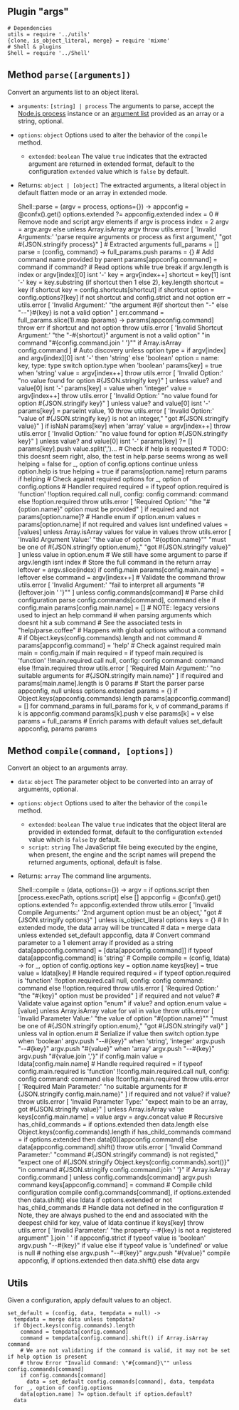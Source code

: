 
## Plugin "args"

    # Dependencies
    utils = require '../utils'
    {clone, is_object_literal, merge} = require 'mixme'
    # Shell & plugins
    Shell = require '../Shell'

## Method `parse([arguments])`

Convert an arguments list to an object literal.

* `arguments`: `[string] | process` The arguments to parse, accept the [Node.js process](https://nodejs.org/api/process.html) instance or an [argument list](https://nodejs.org/api/process.html#process_process_argv) provided as an array or a string, optional.
* `options`: `object` Options used to alter the behavior of the `compile` method.
  * `extended`: `boolean` The value `true` indicates that the extracted argument are returned in extended format, default to the configuration `extended` value which is `false` by default.
* Returns: `object | [object]` The extracted arguments, a literal object in default flatten mode or an array in extended mode.

    Shell::parse = (argv = process, options={}) ->
      appconfig = @confx().get()
      options.extended ?= appconfig.extended
      index = 0
      # Remove node and script argv elements
      if argv is process
        index = 2
        argv = argv.argv
      else unless Array.isArray argv
        throw utils.error [
          'Invalid Arguments:'
          'parse require arguments or process as first argument,'
          "got #{JSON.stringify process}"
        ]
      # Extracted arguments
      full_params = []
      parse = (config, command) ->
        full_params.push params = {}
        # Add command name provided by parent
        params[appconfig.command] = command if command?
        # Read options
        while true
          break if argv.length is index or argv[index][0] isnt '-'
          key = argv[index++]
          shortcut = key[1] isnt '-'
          key = key.substring (if shortcut then 1 else 2), key.length
          shortcut = key if shortcut
          key = config.shortcuts[shortcut] if shortcut
          option = config.options?[key]
          if not shortcut and config.strict and not option
            err = utils.error [
              'Invalid Argument:'
              "the argument #{if shortcut then "-" else "--"}#{key} is not a valid option"
            ]
            err.command = full_params.slice(1).map (params) ->
              params[appconfig.command]
            throw err
          if shortcut and not option
            throw utils.error [
              'Invalid Shortcut Argument:'
              "the \"-#{shortcut}\" argument is not a valid option"
              "in command \"#{config.command.join ' '}\"" if Array.isArray config.command
            ]
          # Auto discovery
          unless option
            type = if argv[index] and argv[index][0] isnt '-' then 'string' else 'boolean'
            option = name: key, type: type
          switch option.type
            when 'boolean'
              params[key] = true
            when 'string'
              value = argv[index++]
              throw utils.error [
                'Invalid Option:'
                "no value found for option #{JSON.stringify key}"
              ] unless value? and value[0] isnt '-'
              params[key] = value
            when 'integer'
              value = argv[index++]
              throw utils.error [
                'Invalid Option:'
                "no value found for option #{JSON.stringify key}"
              ] unless value? and value[0] isnt '-'
              params[key] = parseInt value, 10
              throw utils.error [
               'Invalid Option:'
               "value of #{JSON.stringify key} is not an integer,"
               "got #{JSON.stringify value}"
              ] if isNaN params[key]
            when 'array'
              value = argv[index++]
              throw utils.error [
                'Invalid Option:'
                "no value found for option #{JSON.stringify key}"
              ] unless value? and value[0] isnt '-'
              params[key] ?= []
              params[key].push value.split(',')...
        # Check if help is requested
        # TODO: this doesnt seem right, also, the test in help.parse seems wrong as well
        helping = false
        for _, option of config.options
          continue unless option.help is true
          helping = true if params[option.name]
        return params if helping
        # Check against required options
        for _, option of config.options
          # Handler required
          required = if typeof option.required is 'function'
            !!option.required.call null,
              config: config
              command: command
          else !!option.required
          throw utils.error [
            'Required Option:'
            "the \"#{option.name}\" option must be provided"
          ] if required and not params[option.name]?
          # Handle enum
          if option.enum
            values = params[option.name]
            if not required and values isnt undefined
              values = [values] unless Array.isArray values
              for value in values
                throw utils.error [
                  'Invalid Argument Value:'
                  "the value of option \"#{option.name}\""
                  "must be one of #{JSON.stringify option.enum},"
                  "got #{JSON.stringify value}"
                ] unless value in option.enum
        # We still have some argument to parse
        if argv.length isnt index
          # Store the full command in the return array
          leftover = argv.slice(index)
          if config.main
            params[config.main.name] = leftover
          else
            command = argv[index++]
            # Validate the command
            throw utils.error [
              'Invalid Argument:'
              "fail to interpret all arguments \"#{leftover.join ' '}\""
            ] unless config.commands[command]
            # Parse child configuration
            parse config.commands[command], command
        else if config.main
          params[config.main.name] = []
        # NOTE: legacy versions used to inject an help command
        # when parsing arguments which doesnt hit a sub command
        # See the associated tests in "help/parse.coffee"
        # Happens with global options without a command
        # if Object.keys(config.commands).length and not command
        #   params[appconfig.command] = 'help'
        # Check against required main
        main = config.main
        if main
          required = if typeof main.required is 'function'
            !!main.required.call null,
              config: config
              command: command
          else !!main.required
          throw utils.error [
            'Required Main Argument:'
            "no suitable arguments for #{JSON.stringify main.name}"
          ] if required and params[main.name].length is 0
        params
      # Start the parser
      parse appconfig, null
      unless options.extended
        params = {}
        if Object.keys(appconfig.commands).length
          params[appconfig.command] = []
        for command_params in full_params
          for k, v of command_params
            if k is appconfig.command
              params[k].push v
            else
              params[k] = v
      else
        params = full_params
      # Enrich params with default values
      set_default appconfig, params
      params

## Method `compile(command, [options])`

Convert an object to an arguments array.

* `data`: `object` The parameter object to be converted into an array of arguments, optional.
* `options`: `object` Options used to alter the behavior of the `compile` method.
  * `extended`: `boolean` The value `true` indicates that the object literal are provided in extended format, default to the configuration `extended` value which is `false` by default.
  * `script`: `string` The JavaScript file being executed by the engine, when present, the engine and the script names will prepend the returned arguments, optional, default is false.
* Returns: `array` The command line arguments.

    Shell::compile = (data, options={}) ->
      argv = if options.script then [process.execPath, options.script] else []
      appconfig = @confx().get()
      options.extended ?= appconfig.extended
      throw utils.error [
        'Invalid Compile Arguments:'
        '2nd argument option must be an object,'
        "got #{JSON.stringify options}"
      ] unless is_object_literal options
      keys = {}
      # In extended mode, the data array will be truncated
      # data = merge data unless extended
      set_default appconfig, data
      # Convert command parameter to a 1 element array if provided as a string
      data[appconfig.command] = [data[appconfig.command]] if typeof data[appconfig.command] is 'string'
      # Compile
      compile = (config, ldata) ->
        for _, option of config.options
          key = option.name
          keys[key] = true
          value = ldata[key]
          # Handle required
          required = if typeof option.required is 'function'
            !!option.required.call null,
              config: config
              command: command
          else !!option.required
          throw utils.error [
            'Required Option:'
            "the \"#{key}\" option must be provided"
          ] if required and not value?
          # Validate value against option "enum"
          if value? and option.enum
            value = [value] unless Array.isArray value
            for val in value
              throw utils.error [
                'Invalid Parameter Value:'
                "the value of option \"#{option.name}\""
                "must be one of #{JSON.stringify option.enum},"
                "got #{JSON.stringify val}"
              ] unless val in option.enum
          # Serialize
          if value then switch option.type
            when 'boolean'
              argv.push "--#{key}"
            when 'string', 'integer'
              argv.push "--#{key}"
              argv.push "#{value}"
            when 'array'
              argv.push "--#{key}"
              argv.push "#{value.join ','}"
        if config.main
          value = ldata[config.main.name]
          # Handle required
          required = if typeof config.main.required is 'function'
            !!config.main.required.call null,
              config: config
              command: command
          else !!config.main.required
          throw utils.error [
            'Required Main Parameter:'
            "no suitable arguments for #{JSON.stringify config.main.name}"
          ] if required and not value?
          if value?
            throw utils.error [
              'Invalid Parameter Type:'
              "expect main to be an array, got #{JSON.stringify value}"
            ] unless Array.isArray value
            keys[config.main.name] = value
            argv = argv.concat value
        # Recursive
        has_child_commands = if options.extended then data.length else Object.keys(config.commands).length
        if has_child_commands
          command = if options.extended then data[0][appconfig.command] else data[appconfig.command].shift()
          throw utils.error [
            'Invalid Command Parameter:'
            "command #{JSON.stringify command} is not registed,"
            "expect one of #{JSON.stringify Object.keys(config.commands).sort()}"
            "in command #{JSON.stringify config.command.join ' '}" if Array.isArray config.command
          ] unless config.commands[command]
          argv.push command
          keys[appconfig.command] = command
          # Compile child configuration
          compile config.commands[command], if options.extended then data.shift() else ldata
        if options.extended or not has_child_commands
          # Handle data not defined in the configuration
          # Note, they are always pushed to the end and associated with the deepest child
          for key, value of ldata
            continue if keys[key]
            throw utils.error [
              'Invalid Parameter:'
              "the property --#{key} is not a registered argument"
            ].join ' ' if appconfig.strict
            if typeof value is 'boolean'
              argv.push "--#{key}" if value
            else if typeof value is 'undefined' or value is null
              # nothing
            else
              argv.push "--#{key}"
              argv.push "#{value}"
      compile appconfig, if options.extended then data.shift() else data
      argv

## Utils

Given a configuration, apply default values to an object.

    set_default = (config, data, tempdata = null) ->
      tempdata = merge data unless tempdata?
      if Object.keys(config.commands).length
        command = tempdata[config.command]
        command = tempdata[config.command].shift() if Array.isArray command
        # We are not validating if the command is valid, it may not be set if help option is present
        # throw Error "Invalid Command: \"#{command}\"" unless config.commands[command]
        if config.commands[command]
          data = set_default config.commands[command], data, tempdata
      for _, option of config.options
        data[option.name] ?= option.default if option.default?
      data
